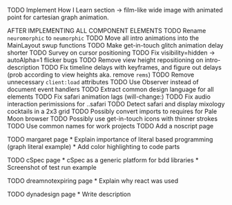 TODO Implement How I Learn section -> film-like wide image with animated point for cartesian graph animation.

AFTER IMPLEMENTING ALL COMPONENT ELEMENTS
TODO Rename `neuromorphic` to `neumorphic`
TODO Move all intro animations into the MainLayout swup functions
TODO Make get-in-touch glitch animation delay shorter
TODO Survey on cursor positioning
TODO Fix visibility=hidden -> autoAlpha=1 flicker bugs
TODO Remove view height repositioning on intro-description
TODO Fix timeline delays with keyframes, and figure out delays (prob according to view heights aka. remove `rems`)
TODO Remove unnecessary `client:load` attributes
TODO Use Observer instead of document event handlers
TODO Extract common design language for all elements
TODO Fix safari animation lags (will-change:)
TODO Fix audio interaction perimissions for ..safari
TODO Detect safari and display mixology cocktails in a 2x3 grid
TODO Possibly convert imports to requires for Pale Moon browser
TODO Possibly use get-in-touch icons with thinner strokes
TODO Use common names for work projects
TODO Add a noscript page

TODO margaret page
    * Explain importance of literal based programming (graph literal example)
    * Add color highlighting to code parts

TODO cSpec page
    * cSpec as a generic platform for bdd libraries
    * Screenshot of test run example

TODO dreamnotexpiring page
    * Explain why react was used

TODO dynadesign page
    * Write description
